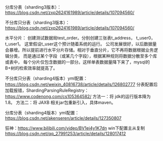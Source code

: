 分库分表（sharding3版本）：https://blog.csdn.net/zxp2624161989/article/details/107094560/

不分库只分表（sharding3版本）：https://blog.csdn.net/zxp2624161989/article/details/107094560/

水平分片：
创建测试数据局test_order。分别创建三张表t_address， t_user0，t_user1。
这里假设t_user这个预计随着系统的运行。
公司发展很好，以后数据量会暴增。所以提前进行水平分片存储。相对于垂直分片，它不再将数据根据业务逻辑分类，
而是通过某个字段（或某几个字段），根据某种规则将数据分散至多个库或表中，
每个分片仅包含数据的一部分。这样单表数据量降下来了，mysql的B+树的检索效率就提高了。

不分库只分表（sharding4版本）yml配置：https://blog.csdn.net/weixin_40816738/article/details/126802777
分表配置后加载报错，ShardingParsingRuleRegistry：https://www.codenong.com/cs105364582/
方法一：将 jdk的运行版本降为 1.8。
方法二：将 JAXB 相关jar包重新引入，具体maven。

分库分表（sharding4版本）yml配置：https://blog.csdn.net/akenseren/article/details/127350807




狂神：https://www.bilibili.com/video/BV1ei4y1K7dn
win下配置主从复制
https://blog.csdn.net/qq_27991253/article/details/128017412